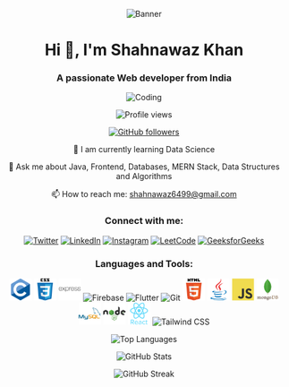 
<!-- Banner Image -->
<p align="center">
  <img src="https://via.placeholder.com/1280x640/1E3A5F/FFFFFF?text=Shahnawaz+Khan+-+Software+Engineer+%7C+Tech+Enthusiast" alt="Banner" width="40%">
</p>
<h1 align="center">Hi 👋, I'm Shahnawaz Khan</h1>
<h3 align="center">A passionate Web developer from India</h3>

<p align="center">
  <img src="https://cdn.videoplasty.com/animation/chill-coding-programming-lo-fi-animation-stock-animation-21874-1280x720.jpg" alt="Coding" width="400">
</p>

<p align="center">
  <img src="https://komarev.com/ghpvc/?username=shahnawaz4518&label=Profile%20views&color=0e75b6&style=flat" alt="Profile views">
</p>

<p align="center">
  <a href="https://github.com/shahnawaz4518" target="_blank">
    <img src="https://img.shields.io/github/followers/shahnawaz4518?style=for-the-badge&logo=github" alt="GitHub followers">
  </a>
</p>

<p align="center"> 🌱 I am currently learning  Data Science </p>

<p align="center"> 💬 Ask me about Java, Frontend, Databases, MERN Stack, Data Structures and Algorithms </p>

<p align="center"> 📫 How to reach me: <a href="mailto:shahnawaz6499@gmail.com">shahnawaz6499@gmail.com</a> </p>

<h3 align="center">Connect with me:</h3>
<p align="center">
  <a href="https://twitter.com/iamsk_25" target="_blank"><img src="https://raw.githubusercontent.com/rahuldkjain/github-profile-readme-generator/master/src/images/icons/Social/twitter.svg" alt="Twitter" height="30" width="40"></a>
  <a href="https://linkedin.com/in/shahnawaz-khan-006487254" target="_blank"><img src="https://raw.githubusercontent.com/rahuldkjain/github-profile-readme-generator/master/src/images/icons/Social/linked-in-alt.svg" alt="LinkedIn" height="30" width="40"></a>
  <a href="https://instagram.com/shahnawazk_25" target="_blank"><img src="https://raw.githubusercontent.com/rahuldkjain/github-profile-readme-generator/master/src/images/icons/Social/instagram.svg" alt="Instagram" height="30" width="40"></a>
  <a href="https://www.leetcode.com/shahnawaz25" target="_blank"><img src="https://raw.githubusercontent.com/rahuldkjain/github-profile-readme-generator/master/src/images/icons/Social/leet-code.svg" alt="LeetCode" height="30" width="40"></a>
  <a href="https://auth.geeksforgeeks.org/user/https://www.geeksforgeeks.org/user/shahnawdo83/" target="_blank"><img src="https://raw.githubusercontent.com/rahuldkjain/github-profile-readme-generator/master/src/images/icons/Social/geeks-for-geeks.svg" alt="GeeksforGeeks" height="30" width="40"></a>
</p>

<h3 align="center">Languages and Tools:</h3>
<p align="center">
  <img src="https://raw.githubusercontent.com/devicons/devicon/master/icons/c/c-original.svg" alt="C" width="40" height="40">
  <img src="https://raw.githubusercontent.com/devicons/devicon/master/icons/css3/css3-original-wordmark.svg" alt="CSS3" width="40" height="40">
  <img src="https://raw.githubusercontent.com/devicons/devicon/master/icons/express/express-original-wordmark.svg" alt="Express.js" width="40" height="40">
  <img src="https://www.vectorlogo.zone/logos/firebase/firebase-icon.svg" alt="Firebase" width="40" height="40">
  <img src="https://www.vectorlogo.zone/logos/flutterio/flutterio-icon.svg" alt="Flutter" width="40" height="40">
  <img src="https://www.vectorlogo.zone/logos/git-scm/git-scm-icon.svg" alt="Git" width="40" height="40">
  <img src="https://raw.githubusercontent.com/devicons/devicon/master/icons/html5/html5-original-wordmark.svg" alt="HTML5" width="40" height="40">
  <img src="https://raw.githubusercontent.com/devicons/devicon/master/icons/java/java-original.svg" alt="Java" width="40" height="40">
  <img src="https://raw.githubusercontent.com/devicons/devicon/master/icons/javascript/javascript-original.svg" alt="JavaScript" width="40" height="40">
  <img src="https://raw.githubusercontent.com/devicons/devicon/master/icons/mongodb/mongodb-original-wordmark.svg" alt="MongoDB" width="40" height="40">
  <img src="https://raw.githubusercontent.com/devicons/devicon/master/icons/mysql/mysql-original-wordmark.svg" alt="MySQL" width="40" height="40">
  <img src="https://raw.githubusercontent.com/devicons/devicon/master/icons/nodejs/nodejs-original-wordmark.svg" alt="Node.js" width="40" height="40">
  <img src="https://raw.githubusercontent.com/devicons/devicon/master/icons/react/react-original-wordmark.svg" alt="React" width="40" height="40">
  <img src="https://www.vectorlogo.zone/logos/tailwindcss/tailwindcss-icon.svg" alt="Tailwind CSS" width="40" height="40">
</p>

<p align="center">
  <img src="https://github-readme-stats.vercel.app/api/top-langs/?username=shahnawaz4518&layout=compact" alt="Top Languages">
</p>

<p align="center">
  <img src="https://github-readme-stats.vercel.app/api?username=shahnawaz4518&show_icons=true" alt="GitHub Stats">
</p>

<p align="center">
  <img src="https://github-readme-streak-stats.herokuapp.com/?user=shahnawaz4518" alt="GitHub Streak">
</p>
